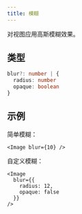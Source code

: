 ```yaml
---
title: 模糊
---
```

对视图应用高斯模糊效果。

## 类型

```ts
blur?: number | {
  radius: number
  opaque: boolean
}
```

## 示例

简单模糊：

```tsx
<Image blur={10} />
```

自定义模糊：

```tsx
<Image
  blur={{
    radius: 12,
    opaque: false
  }}
/>
```